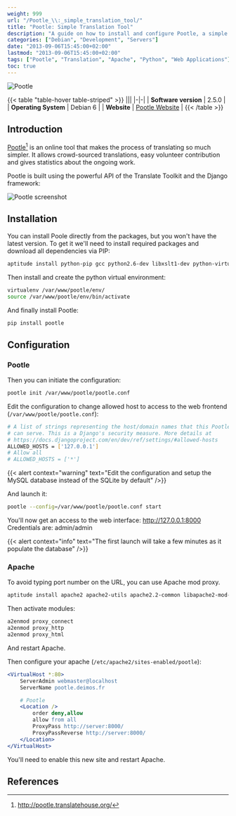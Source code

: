 ```yaml
---
weight: 999
url: "/Pootle_\\:_simple_translation_tool/"
title: "Pootle: Simple Translation Tool"
description: "A guide on how to install and configure Pootle, a simple online translation tool that makes the translation process easier and allows crowd-sourced translations."
categories: ["Debian", "Development", "Servers"]
date: "2013-09-06T15:45:00+02:00"
lastmod: "2013-09-06T15:45:00+02:00"
tags: ["Pootle", "Translation", "Apache", "Python", "Web Applications"]
toc: true
---
```


![Pootle](/images/pootle_logo.avif)

{{< table "table-hover table-striped" >}}
|||
|-|-|
| **Software version** | 2.5.0 |
| **Operating System** | Debian 6 |
| **Website** | [Pootle Website](https://pootle.translatehouse.org/) |
{{< /table >}}

## Introduction

[Pootle](https://pootle.translatehouse.org/)[^1] is an online tool that makes the process of translating so much simpler. It allows crowd-sourced translations, easy volunteer contribution and gives statistics about the ongoing work.

Pootle is built using the powerful API of the Translate Toolkit and the Django framework:

![Pootle screenshot](/images/pootle_screenshot.avif)

## Installation

You can install Poole directly from the packages, but you won't have the latest version. To get it we'll need to install required packages and download all dependencies via PIP:

```bash
aptitude install python-pip gcc python2.6-dev libxslt1-dev python-virtualenv
```

Then install and create the python virtual environment:

```bash
virtualenv /var/www/pootle/env/
source /var/www/pootle/env/bin/activate
```

And finally install Pootle:

```bash
pip install pootle
```

## Configuration

### Pootle

Then you can initiate the configuration:

```bash
pootle init /var/www/pootle/pootle.conf
```

Edit the configuration to change allowed host to access to the web frontend (`/var/www/pootle/pootle.conf`):

```bash
# A list of strings representing the host/domain names that this Pootle server
# can serve. This is a Django's security measure. More details at
# https://docs.djangoproject.com/en/dev/ref/settings/#allowed-hosts
ALLOWED_HOSTS = ['127.0.0.1']
# Allow all
# ALLOWED_HOSTS = ['*']
```

{{< alert context="warning" text="Edit the configuration and setup the MySQL database instead of the SQLite by default" />}}

And launch it:

```bash
pootle --config=/var/www/pootle/pootle.conf start
```

You'll now get an access to the web interface: http://127.0.0.1:8000  
Credentials are: admin/admin

{{< alert context="info" text="The first launch will take a few minutes as it populate the database" />}}

### Apache

To avoid typing port number on the URL, you can use Apache mod proxy.

```bash
aptitude install apache2 apache2-utils apache2.2-common libapache2-mod-proxy-html
```

Then activate modules:

```bash
a2enmod proxy_connect
a2enmod proxy_http
a2enmod proxy_html
```

And restart Apache.

Then configure your apache (`/etc/apache2/sites-enabled/pootle`):

```apache
<VirtualHost *:80>
    ServerAdmin webmaster@localhost
    ServerName pootle.deimos.fr

    # Pootle
    <Location />
    	order deny,allow
    	allow from all
    	ProxyPass http://server:8000/
    	ProxyPassReverse http://server:8000/
    </Location>
</VirtualHost>
```

You'll need to enable this new site and restart Apache.

## References

[^1]: http://pootle.translatehouse.org/
